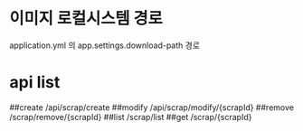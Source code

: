 # 이미지 로컬시스템 경로
application.yml 의  app.settings.download-path 경로


# api list
##create 
    /api/scrap/create
##modify 
    /api/scrap/modify/{scrapId}
##remove 
    /scrap/remove/{scrapId}
##list 
    /scrap/list
##get 
    /scrap/{scrapId}
